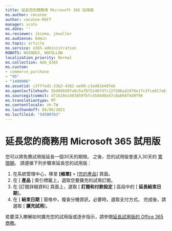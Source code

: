 ```yaml
---
title: 延長您的商務用 Microsoft 365 試用版
ms.author: cmcatee
author: cmcatee-MSFT
manager: scotv
ms.date: ''
ms.reviewer: jkinma, jmueller
ms.audience: Admin
ms.topic: article
ms.service: o365-administration
ROBOTS: NOINDEX, NOFOLLOW
localization_priority: Normal
ms.collection: Adm_O365
ms.custom:
- commerce_purchase
- "95"
- "1400006"
ms.assetid: c3fffed1-33b2-4382-ae99-c3a4816497e6
ms.openlocfilehash: 5b460b597a0c5a7875240747c12f20bad2476e1fc37ce817a61e332cc404f9ac
ms.sourcegitcommit: d71b18e1403859fbfc45ddd9a57c8ab68f4d9f96
ms.translationtype: MT
ms.contentlocale: zh-TW
ms.lasthandoff: 08/06/2021
ms.locfileid: "54500763"
---
```

# <a name="extend-your-trial-for-microsoft-365-for-business"></a>延長您的商務用 Microsoft 365 試用版

您可以將免費試用版延長一個30天的期限。 之後，您的試用版會進入30天的 [寬限期](/alchemyinsights/grace-period-for-microsoft-365-free-trial)。 請遵循下列步驟來延長您的試用版：
  
1. 在系統管理中心，移至 **[帳單]** \> [[您的產品]](https://go.microsoft.com/fwlink/p/?linkid=842054) 頁面。
2. 在 [ **產品** ] 索引標籤上，選取您要擴充的試用訂閱。
3. 在 [訂閱詳細資料] 頁面上，選取 [ **訂閱和付款設定** ] 區段中的 [ **延長結束日期**]。
4. 在 [ **結束日期** ] 窗格中，複查分機資訊，必要時，選取支付方式。 完成後，請選取 [ **擴充試用**]。

若要深入瞭解如何擴充您的試用版或逐步指示，請參閱[延長試用版的 Office 365 商務](/microsoft-365/commerce/extend-your-trial)。
